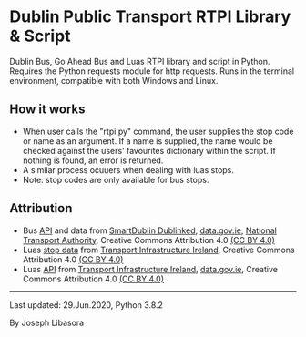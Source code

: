 # Dublin Public Transport RTPI Library & Script

Dublin Bus, Go Ahead Bus and Luas RTPI library and script in Python. Requires the Python requests module for http requests. Runs in the terminal environment, compatible with both Windows and Linux.

## How it works
- When user calls the "rtpi.py" command, the user supplies the stop code or name as an argument. If a name is supplied, the name would be checked against the users' favourites dictionary within the script. If nothing is found, an error is returned.
- A similar process ocuuers when dealing with luas stops.
- Note: stop codes are only available for bus stops.

## Attribution
- Bus [API][1] and data from [SmartDublin Dublinked][1], [data.gov.ie][2], [National Transport Authority][3], Creative Commons Attribution 4.0 [(CC BY 4.0)][4]
- Luas [stop data][6] from [Transport Infrastructure Ireland][5], Creative Commons Attribution 4.0 [(CC BY 4.0)][4]
- Luas [API][7] from [Transport Infrastructure Ireland][5], [data.gov.ie][8], Creative Commons Attribution 4.0 [(CC BY 4.0)][4]

-----------------------------------

Last updated: 29.Jun.2020, Python 3.8.2

By Joseph Libasora

[1]: <https://data.smartdublin.ie/dataset/real-time-passenger-information-rtpi-for-dublin-bus-bus-eireann-luas-and-irish-rail>
[2]: <https://data.gov.ie/dataset/real-time-passenger-information-rtpi-for-dublin-bus-bus-eireann-luas-and-irish-rail>
[3]: <https://data.gov.ie/organization/national-transport-authority>
[4]: <https://creativecommons.org/licenses/by/4.0/>
[5]: <https://data.tii.ie/#luas>
[6]: <https://data.tii.ie/Datasets/Luas/StopLocations/index.html>
[7]: <http://luasforecasts.rpa.ie/analysis/view.aspx>
[8]: <https://data.gov.ie/dataset/luas-forecasting-api>
